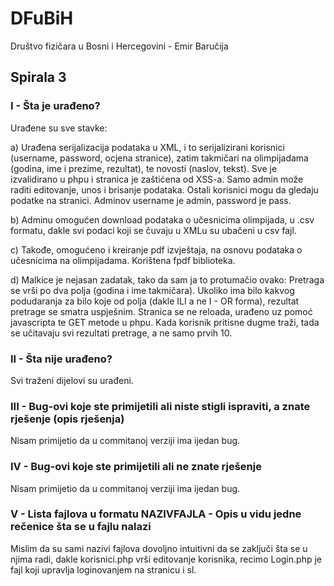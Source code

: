 # DFuBiH

Društvo fizičara u Bosni i Hercegovini - Emir Baručija

## Spirala 3

### I  - Šta je urađeno?

Urađene su sve stavke:

a) Urađena serijalizacija podataka u XML, i to serijalizirani korisnici (username, password, ocjena stranice), zatim takmičari na olimpijadama (godina, ime i prezime, rezultat), te novosti (naslov, tekst).
Sve je izvalidirano u phpu i stranica je zaštićena od XSS-a.
Samo admin može raditi editovanje, unos i brisanje podataka. Ostali korisnici mogu da gledaju podatke na stranici.
Adminov username je admin, password je pass.

b) Adminu omogućen download podataka o učesnicima olimpijada, u .csv formatu, dakle svi podaci koji se čuvaju u XMLu su ubačeni u csv fajl.

c) Takođe, omogućeno i kreiranje pdf izvještaja, na osnovu podataka o učesnicima na olimpijadama. Korištena fpdf biblioteka.

d) Malkice je nejasan zadatak, tako da sam ja to protumačio ovako:
Pretraga se vrši po dva polja (godina i ime takmičara). Ukoliko ima bilo kakvog podudaranja za bilo koje od polja (dakle ILI a ne I - OR forma), rezultat pretrage se smatra uspješnim.
Stranica se ne reloada, urađeno uz pomoć javascripta te GET metode u phpu.
Kada korisnik pritisne dugme traži, tada se učitavaju svi rezultati pretrage, a ne samo prvih 10.



### II  - Šta nije urađeno?

Svi traženi dijelovi su urađeni.



### III - Bug-ovi koje ste primijetili ali niste stigli ispraviti, a znate rješenje (opis rješenja)

Nisam primijetio da u commitanoj verziji ima ijedan bug.



### IV  - Bug-ovi koje ste primijetili ali ne znate rješenje

Nisam primijetio da u commitanoj verziji ima ijedan bug.



### V  - Lista fajlova u formatu NAZIVFAJLA - Opis u vidu jedne rečenice šta se u fajlu nalazi

Mislim da su sami nazivi fajlova dovoljno intuitivni da se zaključi šta se u njima radi, dakle korisnici.php vrši editovanje korisnika, recimo Login.php je fajl koji upravlja loginovanjem na stranicu i sl.